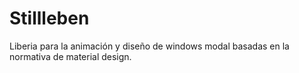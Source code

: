 # Stillleben
Liberia para la animación y diseño de windows modal basadas en la normativa de material design.
